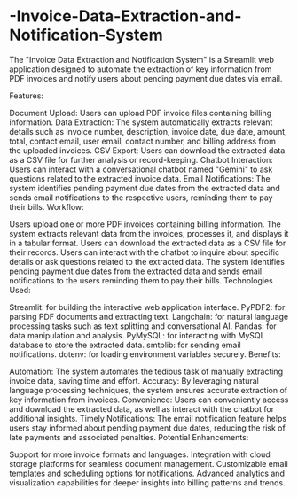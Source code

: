 # -Invoice-Data-Extraction-and-Notification-System
The "Invoice Data Extraction and Notification System" is a Streamlit web application designed to automate the extraction of key information from PDF invoices and notify users about pending payment due dates via email.

Features:

Document Upload: Users can upload PDF invoice files containing billing information.
Data Extraction: The system automatically extracts relevant details such as invoice number, description, invoice date, due date, amount, total, contact email, user email, contact number, and billing address from the uploaded invoices.
CSV Export: Users can download the extracted data as a CSV file for further analysis or record-keeping.
Chatbot Interaction: Users can interact with a conversational chatbot named "Gemini" to ask questions related to the extracted invoice data.
Email Notifications: The system identifies pending payment due dates from the extracted data and sends email notifications to the respective users, reminding them to pay their bills.
Workflow:

Users upload one or more PDF invoices containing billing information.
The system extracts relevant data from the invoices, processes it, and displays it in a tabular format.
Users can download the extracted data as a CSV file for their records.
Users can interact with the chatbot to inquire about specific details or ask questions related to the extracted data.
The system identifies pending payment due dates from the extracted data and sends email notifications to the users reminding them to pay their bills.
Technologies Used:

Streamlit: for building the interactive web application interface.
PyPDF2: for parsing PDF documents and extracting text.
Langchain: for natural language processing tasks such as text splitting and conversational AI.
Pandas: for data manipulation and analysis.
PyMySQL: for interacting with MySQL database to store the extracted data.
smtplib: for sending email notifications.
dotenv: for loading environment variables securely.
Benefits:

Automation: The system automates the tedious task of manually extracting invoice data, saving time and effort.
Accuracy: By leveraging natural language processing techniques, the system ensures accurate extraction of key information from invoices.
Convenience: Users can conveniently access and download the extracted data, as well as interact with the chatbot for additional insights.
Timely Notifications: The email notification feature helps users stay informed about pending payment due dates, reducing the risk of late payments and associated penalties.
Potential Enhancements:

Support for more invoice formats and languages.
Integration with cloud storage platforms for seamless document management.
Customizable email templates and scheduling options for notifications.
Advanced analytics and visualization capabilities for deeper insights into billing patterns and trends.
